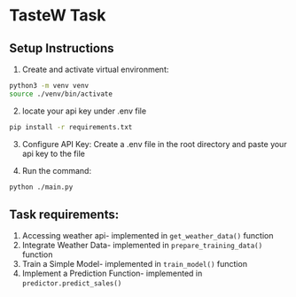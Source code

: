 # TasteW Task

## Setup Instructions

1. Create and activate virtual environment:
```bash
python3 -m venv venv
source ./venv/bin/activate
```
2. locate your api key under .env file
```bash
pip install -r requirements.txt
```

3. Configure API Key:
Create a .env file in the root directory and paste your api key to the file


4. Run the command: 
```bash
python ./main.py
```

## Task requirements:
1. Accessing weather api- implemented in `get_weather_data()` function
2. Integrate Weather Data- implemented in `prepare_training_data()` function 
3. Train a Simple Model- implemented in `train_model()` function
4. Implement a Prediction Function- implemented in `predictor.predict_sales()`
